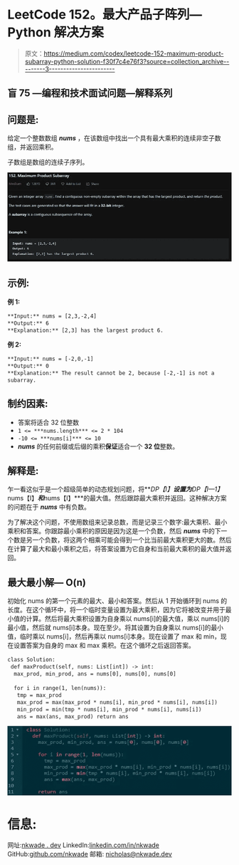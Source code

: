 # LeetCode 152。最大产品子阵列— Python 解决方案

> 原文：<https://medium.com/codex/leetcode-152-maximum-product-subarray-python-solution-f30f7c4e76f3?source=collection_archive---------3----------------------->

## 盲 75 —编程和技术面试问题—解释系列

## 问题是:

给定一个整数数组 ***nums*** ，在该数组中找出一个具有最大乘积的连续非空子数组，并返回乘积。

子数组是数组的连续子序列。

![](img/349202241df0f2410718a89c07ce8c06.png)

## 示例:

**例 1:**

```
**Input:** nums = [2,3,-2,4]
**Output:** 6
**Explanation:** [2,3] has the largest product 6.
```

**例 2:**

```
**Input:** nums = [-2,0,-1]
**Output:** 0
**Explanation:** The result cannot be 2, because [-2,-1] is not a subarray.
```

## 制约因素:

*   答案将适合 32 位整数
*   `1 <= ***nums.length*** <= 2 * 104`
*   `-10 <= ***nums[i]*** <= 10`
*   ***nums*** 的任何前缀或后缀的乘积**保证**适合一个 **32 位**整数。

## 解释是:

乍一看这似乎是一个超级简单的动态规划问题，将***DP【I】***设置为***DP【I—1】* nums【I】***和***nums【I】***的最大值。然后跟踪最大乘积并返回。这种解决方案的问题在于 ***nums*** 中有负数。

为了解决这个问题，不使用数组来记录总数，而是记录三个数字:最大乘积、最小乘积和答案。你跟踪最小乘积的原因是因为这是一个负数，然后 ***nums*** 中的下一个数是另一个负数，将这两个相乘可能会得到一个比当前最大乘积更大的数。然后在计算了最大和最小乘积之后，将答案设置为它自身和当前最大乘积的最大值并返回。

## 最大最小解— O(n)

初始化 nums 的第一个元素的最大、最小和答案。然后从 1 开始循环到 nums 的长度。在这个循环中，将一个临时变量设置为最大乘积，因为它将被改变并用于最小值的计算。然后将最大乘积设置为自身乘以 nums[i]的最大值，乘以 nums[i]的最小值，然后就 nums[i]本身。现在至少。将其设置为自身乘以 nums[i]的最小值，临时乘以 nums[i]，然后再乘以 nums[i]本身。现在设置了 max 和 min，现在设置答案为自身的 max 和 max 乘积。在这个循环之后返回答案。

```
class Solution:
 def maxProduct(self, nums: List[int]) -> int:
  max_prod, min_prod, ans = nums[0], nums[0], nums[0]

  for i in range(1, len(nums)):
   tmp = max_prod
   max_prod = max(max_prod * nums[i], min_prod * nums[i], nums[i])
   min_prod = min(tmp * nums[i], min_prod * nums[i], nums[i])
   ans = max(ans, max_prod) return ans
```

![](img/9594bb4e8e334dc796174a83009c7d3e.png)

# 信息:

网址:[nkwade . dev](http://www.nkwade.dev/)
LinkedIn:[linkedin.com/in/nkwade](http://www.linkedin.com/in/nkwade/)
GitHub:[github.com/nkwade](http://www.github.com/nkwade)
邮箱: [nicholas@nkwade.dev](mailto:nicholas@nkwade.dev)